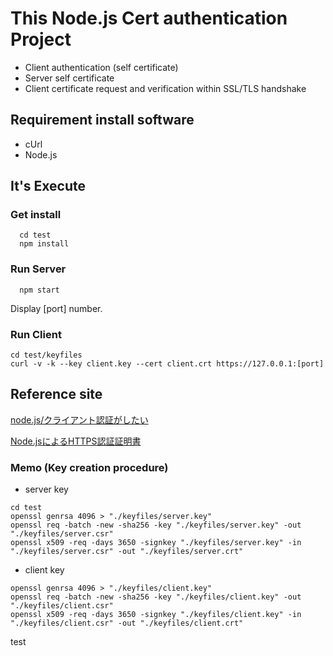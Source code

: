 # This Node.js Cert authentication Project

  - Client authentication (self certificate)
  - Server self certificate
  - Client certificate request and verification within SSL/TLS handshake


## Requirement install software

 - cUrl
 - Node.js


## It's Execute 

### Get install

```
  cd test
  npm install
```

### Run Server

```
  npm start
```

Display [port] number.

### Run Client

```
cd test/keyfiles
curl -v -k --key client.key --cert client.crt https://127.0.0.1:[port]
```


## Reference site

[node.js/クライアント認証がしたい](https://vok.paburica.com/index.php?node.js%2F%E3%82%AF%E3%83%A9%E3%82%A4%E3%82%A2%E3%83%B3%E3%83%88%E8%AA%8D%E8%A8%BC%E3%81%8C%E3%81%97%E3%81%9F%E3%81%84)

[Node.jsによるHTTPS認証証明書](https://engineering.circle.com/https-authorized-certs-with-node-js-315e548354a2)

### Memo (Key creation procedure)

- server key


```
cd test
openssl genrsa 4096 > "./keyfiles/server.key"
openssl req -batch -new -sha256 -key "./keyfiles/server.key" -out "./keyfiles/server.csr" 
openssl x509 -req -days 3650 -signkey "./keyfiles/server.key" -in "./keyfiles/server.csr" -out "./keyfiles/server.crt"
```

- client key

```
openssl genrsa 4096 > "./keyfiles/client.key"
openssl req -batch -new -sha256 -key "./keyfiles/client.key" -out "./keyfiles/client.csr" 
openssl x509 -req -days 3650 -signkey "./keyfiles/client.key" -in "./keyfiles/client.csr" -out "./keyfiles/client.crt"
```

test